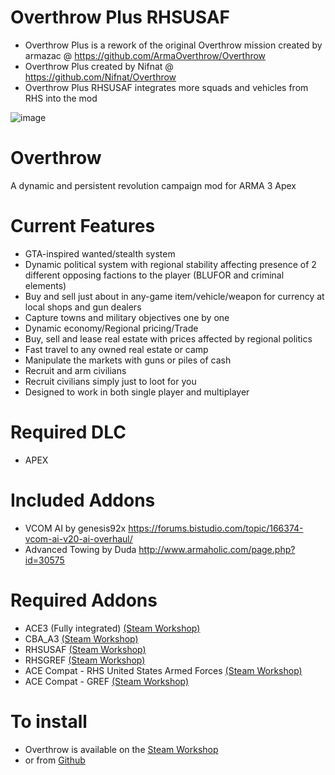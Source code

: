 
# Overthrow Plus RHSUSAF
* Overthrow Plus is a rework of the original Overthrow mission created by armazac @ https://github.com/ArmaOverthrow/Overthrow
* Overthrow Plus created by Nifnat @ https://github.com/Nifnat/Overthrow
* Overthrow Plus RHSUSAF integrates more squads and vehicles from RHS into the mod

![image](https://cloud.githubusercontent.com/assets/19246239/17642726/b268a4da-6194-11e6-850a-8951aed0f930.png)

# Overthrow
A dynamic and persistent revolution campaign mod for ARMA 3 Apex

# Current Features
* GTA-inspired wanted/stealth system
* Dynamic political system with regional stability affecting presence of 2 different opposing factions to the player (BLUFOR and criminal elements)
* Buy and sell just about in any-game item/vehicle/weapon for currency at local shops and gun dealers
* Capture towns and military objectives one by one
* Dynamic economy/Regional pricing/Trade
* Buy, sell and lease real estate with prices affected by regional politics
* Fast travel to any owned real estate or camp
* Manipulate the markets with guns or piles of cash
* Recruit and arm civilians
* Recruit civilians simply just to loot for you
* Designed to work in both single player and multiplayer

# Required DLC
* APEX

# Included Addons
* VCOM AI by genesis92x https://forums.bistudio.com/topic/166374-vcom-ai-v20-ai-overhaul/
* Advanced Towing by Duda http://www.armaholic.com/page.php?id=30575

# Required Addons
* ACE3 (Fully integrated) [(Steam Workshop)](https://steamcommunity.com/sharedfiles/filedetails/?id=463939057)
* CBA_A3 [(Steam Workshop)](https://steamcommunity.com/workshop/filedetails/?id=450814997)
* RHSUSAF [(Steam Workshop)](https://steamcommunity.com/sharedfiles/filedetails/?id=843577117)
* RHSGREF [(Steam Workshop)](https://steamcommunity.com/workshop/filedetails/?id=843593391)
* ACE Compat - RHS United States Armed Forces [(Steam Workshop)](https://steamcommunity.com/sharedfiles/filedetails/?id=773125288)
* ACE Compat - GREF [(Steam Workshop)](https://steamcommunity.com/workshop/filedetails/?id=884966711)

# To install
* Overthrow is available on the [Steam Workshop](http://steamcommunity.com/sharedfiles/filedetails/?id=774201744)
* or from [Github](https://github.com/ArmaOverthrow/Overthrow.Tanoa/releases/latest)
